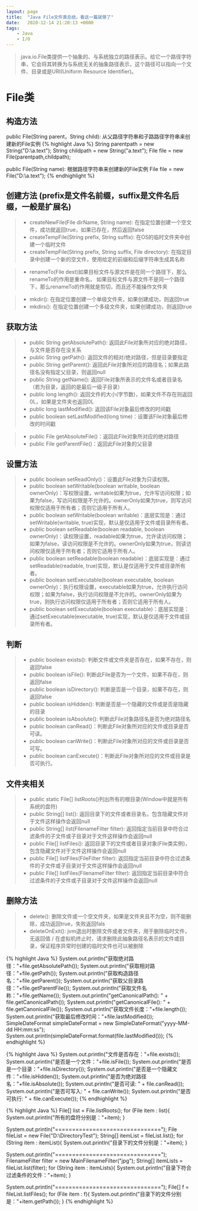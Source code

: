 ```yaml
---
layout: page
title:  "Java File文件类总结，看这一篇就够了"
date:   2020-12-14 21:20:13 +0000
tags:
    - Java
    - I/O
---
```



> java.io.File类提供一个抽象的、与系统独立的路径表示。给它一个路径字符串，它会将其转换为与系统无关的抽象路径表示，这个路径可以指向一个文件、目录或是URI(Uniform Resource Identifier)。


# File类
## 构造方法
public File(String parent，String child): 从父路径字符串和子路路径字符串来创建新的File实例
{% highlight Java %}
String parentpath = new String("D:\\a.text");
String childpath = new String("a.text");
File file = new File(parentpath,childpath);

public File(String name): 根据路径字符串来创建新的File实例
File file = new File("D:\\a.text");
{% endhighlight %}

## 创建方法 (prefix是文件名前缀，suffix是文件名后缀，一般是扩展名)

>* createNewFile(File dirName, String name): 在指定位置创建一个空文件，成功就返回true，如果已存在，然后返回false
>* createTempFile(String prefix, String suffix): 在OS的临时文件夹中创建一个临时文件
>* createTempFile(String prefix, String suffix, File directory): 在指定目录中创建一个新的空文件，使用给定的前缀和后缀字符串生成其名称

>* renameTo(File dest)如果目标文件与源文件是在同一个路径下，那么renameTo的作用是重命名， 如果目标文件与源文件不是同一个路径下，那么renameTo的作用就是剪切，而且还不能操作文件夹

>* mkdir(): 在指定位置创建一个单级文件夹，如果创建成功，则返回true
>* mkdirs(): 在指定位置创建一个多级文件夹，如果创建成功，则返回true

## 获取方法

>* public String getAbsolutePath(): 返回此File对象所对应的绝对路径，与文件是否存在没关系
>* public String getPath(): 返回文件的相对/绝对路径，但是目录要指定
>* public String getParent(): 返回此File对象所对应的路径名；如果此路径名没有指定父目录，则返回null
>* public String getName(): 返回File对象所表示的文件名或者目录名（若为目录，返回的是最后一级子目录）
>* public long length(): 返回文件的大小(字节数)，如果文件不存在则返回0L，如果是文件夹也返回0L
>* public long lastModified(): 返回该File对象最后修改的时间戳
>* public boolean setLastModified(long time)：设置该File对象最后修改的时间戳

>* public File getAbsoluteFile()：返回此File对象所对应的绝对路径
>* public File getParentFile()：返回此File对象的父目录

## 设置方法

>* public boolean setReadOnly()：设置此File对象为只读权限。
>* public boolean setWritable(boolean writable, boolean ownerOnly)：写权限设置，writable如果为true，允许写访问权限；如果为false，写访问权限是不允许的。ownerOnly如果为true，则写访问权限仅适用于所有者；否则它适用于所有人。
>* public boolean setWritable(boolean writable)：底层实现是：通过setWritable(writable, true)实现，默认是仅适用于文件或目录所有者。
>* public boolean setReadable(boolean readable, boolean ownerOnly)：读权限设置，readable如果为true，允许读访问权限；如果为false，读访问权限是不允许的。ownerOnly如果为true，则读访问权限仅适用于所有者；否则它适用于所有人。
>* public boolean setReadable(boolean readable)：底层实现是：通过setReadable(readable, true)实现，默认是仅适用于文件或目录所有者。
>* public boolean setExecutable(boolean executable, boolean ownerOnly)：执行权限设置，executable如果为true，允许执行访问权限；如果为false，执行访问权限是不允许的。ownerOnly如果为true，则执行访问权限仅适用于所有者；否则它适用于所有人。
>* public boolean setExecutable(boolean executable)：底层实现是：通过setExecutable(executable, true)实现，默认是仅适用于文件或目录所有者。

## 判断

>* public boolean exists(): 判断文件或文件夹是否存在，如果不存在，则返回false
>* public boolean isFile(): 判断此File是否为一个文件，如果不存在，则返回false
>* public boolean isDirectory(): 判断是否是一个目录，如果不存在，则返回false
>* public boolean isHidden(): 判断是否是一个隐藏的文件或是否是隐藏的目录
>* public boolean isAbsolute(): 判断此File对象路径名是否为绝对路径名
>* public boolean canRead()：判断此File对象所对应的文件或目录是否可读。
>* public boolean canWrite()：判断此File对象所对应的文件或目录是否可写。
>* public boolean canExecute()：判断此File对象所对应的文件或目录是否可执行。

## 文件夹相关

>* public static File[] listRoots()列出所有的根目录(Window中就是所有系统的盘符)
>* public String[] list(): 返回目录下的文件或者目录名，包含隐藏文件对于文件这样操作会返回null
>* public String[] list(FilenameFilter filter): 返回指定当前目录中符合过滤条件的子文件或子目录对于文件这样操作会返回null
>* public File[] listFiles(): 返回目录下的文件或者目录对象(File类实例)，包含隐藏文件对于文件这样操作会返回null
>* public File[] listFiles(FileFilter filter): 返回指定当前目录中符合过滤条件的子文件或子目录对于文件这样操作会返回null
>* public File[] listFiles(FilenameFilter filter): 返回指定当前目录中符合过滤条件的子文件或子目录对于文件这样操作会返回null

## 删除方法

>* delete(): 删除文件或一个空文件夹，如果是文件夹且不为空，则不能删除，成功返回true，失败返回fals
>* deleteOnExit(): jvm退出时删除文件或者文件夹，用于删除临时文件，无返回值 / 在虚拟机终止时，请求删除此抽象路径名表示的文件或目录，保证程序异常时创建的临时文件也可以被删除


{% highlight Java %}
System.out.println("获取绝对路径："+file.getAbsolutePath());
System.out.println("获取相对路径："+file.getPath());
System.out.println("获取构造路径名："+file.getParent());
System.out.println("获取父目录路径："+file.getParentFile());
System.out.println("获取文件名称："+file.getName());
System.out.println("getCanonicalPath(): " + file.getCanonicalPath());
System.out.println("getCanonicalFile(): " + file.getCanonicalFile());
System.out.println("获取文件长度："+file.length());
System.out.println("获取最后修改时间："+file.lastModified());
SimpleDateFormat simpleDateFormat = new SimpleDateFormat("yyyy-MM-dd HH:mm:ss");
System.out.println(simpleDateFormat.format(file.lastModified()));
{% endhighlight %}

{% highlight Java %}
System.out.println("文件是否存在："+file.exists());
System.out.println("是否是一个文件："+file.isFile());
System.out.println("是否是一个目录："+file.isDirectory());
System.out.println("是否是一个隐藏文件："+file.isHidden());
System.out.println("是否为绝对路径名："+file.isAbsolute());
System.out.println("是否可读: " + file.canRead());
System.out.println("是否可写入: " + file.canWrite());
System.out.println("是否可执行: " + file.canExecute());
{% endhighlight %}

{% highlight Java %}
File[] list = File.listRoots();
for (File item : list){
    System.out.println("所有的盘符分别是："+item);
}

System.out.println("===============================");
File fileList = new File("D:\\DirectoryTest");
String[] itemList = fileList.list();
for (String item : itemList){
    System.out.println("目录下的文件分别是："+item);
}

System.out.println("===============================");
FilenameFilter filter = new MainFilenameFilter("jpg");
String[] itemLists = fileList.list(filter);
for (String item : itemLists){
    System.out.println("目录下符合过滤条件的文件："+item);
}

System.out.println("===============================");
File[] f = fileList.listFiles();
for (File item : f){
    System.out.println("目录下的文件分别是："+item.getPath());
}
{% endhighlight %}